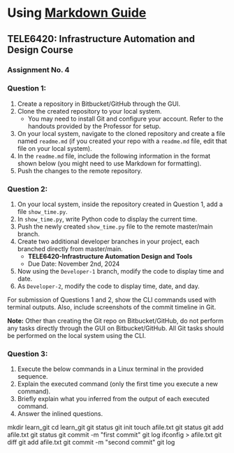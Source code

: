# Using [Markdown Guide](https://www.markdownguide.org/basic-syntax/)

## TELE6420: Infrastructure Automation and Design Course
### Assignment No. 4 

### Question 1:
1. Create a repository in Bitbucket/GitHub through the GUI.
2. Clone the created repository to your local system.
   - You may need to install Git and configure your account. Refer to the handouts provided by the Professor for setup.
3. On your local system, navigate to the cloned repository and create a file named `readme.md` (if you created your repo with a `readme.md` file, edit that file on your local system).
4. In the `readme.md` file, include the following information in the format shown below (you might need to use Markdown for formatting).
5. Push the changes to the remote repository.

### Question 2:
1. On your local system, inside the repository created in Question 1, add a file `show_time.py`.
2. In `show_time.py`, write Python code to display the current time.
3. Push the newly created `show_time.py` file to the remote master/main branch.
4. Create two additional developer branches in your project, each branched directly from master/main.
   - **TELE6420-Infrastructure Automation Design and Tools**
   - Due Date: November 2nd, 2024
5. Now using the `Developer-1` branch, modify the code to display time and date.
6. As `Developer-2`, modify the code to display time, date, and day.

For submission of Questions 1 and 2, show the CLI commands used with terminal outputs. Also, include screenshots of the commit timeline in Git.

**Note:** Other than creating the Git repo on Bitbucket/GitHub, do not perform any tasks directly through the GUI on Bitbucket/GitHub. All Git tasks should be performed on the local system using the CLI.

### Question 3:
1. Execute the below commands in a Linux terminal in the provided sequence.
2. Explain the executed command (only the first time you execute a new command).
3. Briefly explain what you inferred from the output of each executed command.
4. Answer the inlined questions.

mkdir learn_git
cd learn_git
git status
git init
touch afile.txt
git status
git add afile.txt
git status
git commit -m "first commit"
git log
ifconfig > afile.txt
git diff
git add afile.txt
git commit -m "second commit"
git log
